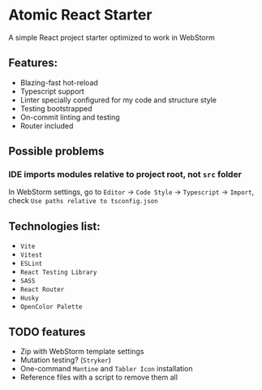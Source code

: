 # Atomic React Starter
A simple React project starter optimized to work in WebStorm

## Features:
- Blazing-fast hot-reload
- Typescript support
- Linter specially configured for my code and structure style
- Testing bootstrapped
- On-commit linting and testing
- Router included

## Possible problems
### IDE imports modules relative to project root, not `src` folder
In WebStorm settings, go to `Editor` -> `Code Style` -> `Typescript` -> `Import`, check `Use paths relative to tsconfig.json`

## Technologies list:
- `Vite`
- `Vitest`
- `ESLint`
- `React Testing Library`
- `SASS`
- `React Router`
- `Husky`
- `OpenColor Palette`


## TODO features
- Zip with WebStorm template settings
- Mutation testing? (`Stryker`)
- One-command `Mantine` and `Tabler Icon` installation
- Reference files with a script to remove them all